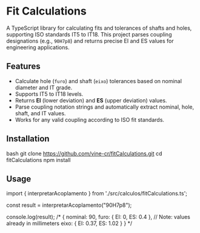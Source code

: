 # Fit Calculations

A TypeScript library for calculating fits and tolerances of shafts and holes, supporting ISO standards IT5 to IT18. This project parses coupling designations (e.g., `90H7p8`) and returns precise EI and ES values for engineering applications.

## Features

- Calculate hole (`furo`) and shaft (`eixo`) tolerances based on nominal diameter and IT grade.
- Supports IT5 to IT18 levels.
- Returns **EI** (lower deviation) and **ES** (upper deviation) values.
- Parse coupling notation strings and automatically extract nominal, hole, shaft, and IT values.
- Works for any valid coupling according to ISO fit standards.

## Installation


bash
git clone https://github.com/vine-cr/fitCalculations.git
cd fitCalculations
npm install

## Usage

import { interpretarAcoplamento } from './src/calculos/fitCalculations.ts';

const result = interpretarAcoplamento("90H7p8");

console.log(result);
/*
{
  nominal: 90,
  furo: { EI: 0, ES: 0.4 },   // Note: values already in millimeters
  eixo: { EI: 0.37, ES: 1.02 }
}
*/
